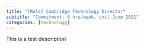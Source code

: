 ```yaml
---
title: "[Role] Cambridge Technology Director"
subtitle: "Commitment: 8 hrs/week, unil June 2021"
categories: [technology]
---
```


This is a test description